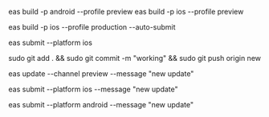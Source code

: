 eas build -p android --profile preview
eas build -p ios --profile preview

eas build -p ios --profile production --auto-submit

eas submit --platform ios

sudo git add . && sudo git commit -m "working" && sudo git push origin new

eas update --channel preview --message "new update"

eas submit --platform ios --message "new update"

eas submit --platform android --message "new update"
